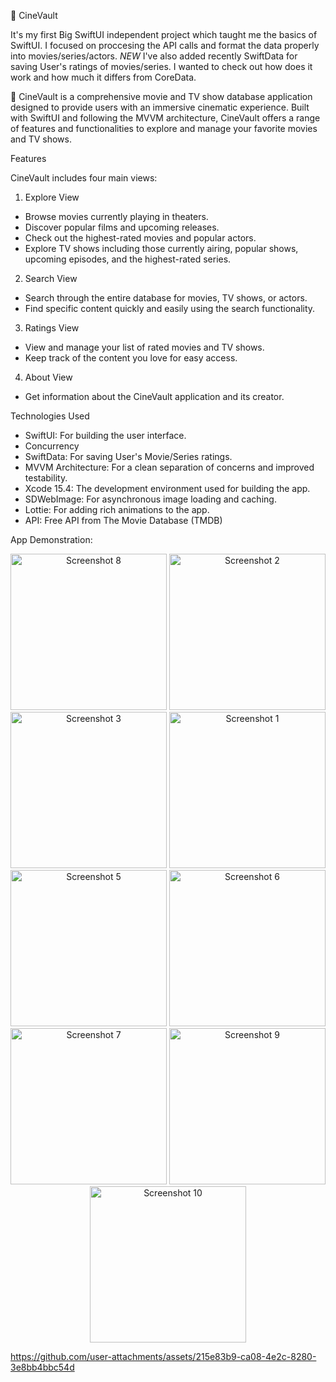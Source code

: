 🍿 CineVault

It's my first Big SwiftUI independent project which taught me the basics of SwiftUI. I focused on proccesing the API calls and format the data properly into movies/series/actors. 
*NEW* 
I've also added recently SwiftData for saving User's ratings of movies/series. I wanted to check out how does it work and how much it differs from CoreData. 

🍿 CineVault is a comprehensive movie and TV show database application designed to provide users with an immersive cinematic experience. Built with SwiftUI and following the MVVM architecture, CineVault offers a range of features and functionalities to explore and manage your favorite movies and TV shows.

Features

CineVault includes four main views:

1. Explore View
- Browse movies currently playing in theaters.
- Discover popular films and upcoming releases.
- Check out the highest-rated movies and popular actors.
- Explore TV shows including those currently airing, popular shows, upcoming episodes, and the highest-rated series.
  
2. Search View
- Search through the entire database for movies, TV shows, or actors.
- Find specific content quickly and easily using the search functionality.
  
3. Ratings View
- View and manage your list of rated movies and TV shows.
- Keep track of the content you love for easy access.
  
4. About View
- Get information about the CineVault application and its creator.
  
Technologies Used

- SwiftUI: For building the user interface.
- Concurrency
- SwiftData: For saving User's Movie/Series ratings.
- MVVM Architecture: For a clean separation of concerns and improved testability.
- Xcode 15.4: The development environment used for building the app.
- SDWebImage: For asynchronous image loading and caching.
- Lottie: For adding rich animations to the app.
- API: Free API from The Movie Database (TMDB) 


App Demonstration: 
<div align="center">
  <img src="https://github.com/user-attachments/assets/39191591-26ba-4931-a0c1-0ba771580c3d" alt="Screenshot 8" width="250"/>
  <img src="https://github.com/user-attachments/assets/05fbf585-b544-481f-a6be-bb5912ddb03d" alt="Screenshot 2" width="250"/>
  <img src="https://github.com/user-attachments/assets/f8fcaa13-100b-4201-8bea-e9d7adb3b77b" alt="Screenshot 3" width="250"/>
  <img src="https://github.com/user-attachments/assets/399f6255-fed3-43e4-a1b2-a5887f21a108" alt="Screenshot 1" width="250"/>
  <img src="https://github.com/user-attachments/assets/470ff72d-1a58-461b-ab55-4a891615fced" alt="Screenshot 5" width="250"/>
  <img src="https://github.com/user-attachments/assets/eaf87edd-e9a5-4921-8c4d-85978ef679a3" alt="Screenshot 6" width="250"/>
  <img src="https://github.com/user-attachments/assets/c0090a7c-3b45-41b3-98bf-3ac037e1cd96" alt="Screenshot 7" width="250"/>
  <img src="https://github.com/user-attachments/assets/b3124af5-b859-4311-8dda-2a36835b2678" alt="Screenshot 9" width="250"/>
  <img src="https://github.com/user-attachments/assets/7d7b098a-5ad3-4e91-baeb-5512799ce359" alt="Screenshot 10" width="250"/>
</div>

https://github.com/user-attachments/assets/215e83b9-ca08-4e2c-8280-3e8bb4bbc54d

